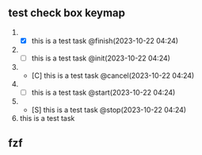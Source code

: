 ## test check box keymap ##
1. - [X] this is a test task @finish(2023-10-22 04:24)
2. - [ ] this is a test task @init(2023-10-22 04:24)
3. - [C] this is a test task @cancel(2023-10-22 04:24)
4. - [ ] this is a test task @start(2023-10-22 04:24)
5. - [S] this is a test task @stop(2023-10-22 04:24)
6. this is a test task

## fzf ##



